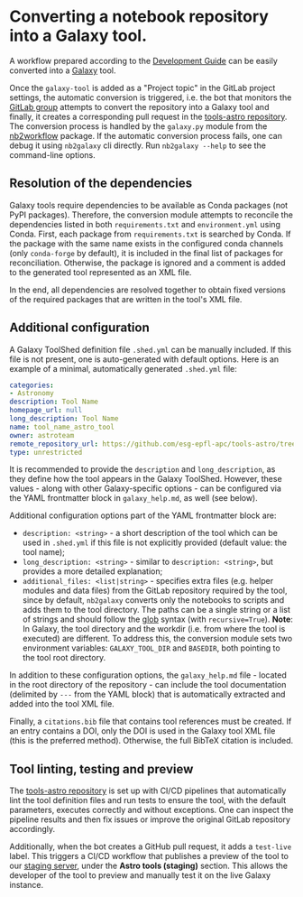 # Converting a notebook repository into a Galaxy tool.

A workflow prepared according to the [Development Guide](guide-development.md) can be easily converted into a [Galaxy](https://github.com/galaxyproject/galaxy) tool.

Once the `galaxy-tool` is added as a "Project topic" in the GitLab project settings, the automatic conversion is triggered, i.e. the bot that monitors the [GitLab group](https://gitlab.renkulab.io/astronomy/mmoda) attempts to convert the repository into a Galaxy tool and finally, it creates a corresponding pull request in the [tools-astro repository](https://github.com/esg-epfl-apc/tools-astro). The conversion process is handled by the `galaxy.py` module from the [nb2workflow](https://github.com/oda-hub/nb2workflow) package. If the automatic conversion process fails, one can debug it using `nb2galaxy` cli directly. Run `nb2galaxy --help` to see the command-line options.

## Resolution of the dependencies

Galaxy tools require dependencies to be available as Conda packages (not PyPI packages). Therefore, the conversion module attempts to reconcile the dependencies listed in both `requirements.txt` and `environment.yml` using Conda. First, each package from `requirements.txt` is searched by Conda. If the package with the same name exists in the configured conda channels (only `conda-forge` by default), it is included in the final list of packages for reconciliation. Otherwise, the package is ignored and a comment is added to the generated tool represented as an XML file.

In the end, all dependencies are resolved together to obtain fixed versions of the required packages that are written in the tool's XML file.

## Additional configuration

A Galaxy ToolShed definition file `.shed.yml` can be manually included. If this file is not present, one is auto-generated with default options.
Here is an example of a minimal, automatically generated `.shed.yml` file:

```yaml
categories:
- Astronomy
description: Tool Name
homepage_url: null
long_description: Tool Name
name: tool_name_astro_tool
owner: astroteam
remote_repository_url: https://github.com/esg-epfl-apc/tools-astro/tree/main/tools
type: unrestricted
```
It is recommended to provide the `description` and `long_description`, as they define how the tool appears in the Galaxy ToolShed. However, these values - along with other Galaxy-specific options - can be configured via the YAML frontmatter block in `galaxy_help.md`, as well (see below).

Additional configuration options part of the YAML frontmatter block are:
- `description: <string>` - a short description of the tool which can be used in `.shed.yml` if this file is not explicitly provided (default value: the tool name);
- `long_description: <string>` - similar to `description: <string>`, but provides a more detailed explanation;
- `additional_files: <list|string>` - specifies extra files (e.g. helper modules and data files) from the GitLab repository required by the tool, since by default, `nb2galaxy` converts only the notebooks to scripts and adds them to the tool directory. The paths can be a single string or a list of strings and should follow the [glob](https://docs.python.org/3/library/glob.html#glob.glob) syntax (with `recursive=True`). **Note**: In Galaxy, the tool directory and the workdir (i.e. from where the tool is executed) are different. To address this, the conversion module sets two environment variables: `GALAXY_TOOL_DIR` and `BASEDIR`, both pointing to the tool root directory.

In addition to these configuration options, the `galaxy_help.md` file - located in the root directory of the repository - can include the tool documentation (delimited by `---` from the YAML block) that is automatically extracted and added into the tool XML file.

Finally, a `citations.bib` file that contains tool references must be created. If an entry contains a DOI, only the DOI is used in the Galaxy tool XML file (this is the preferred method). Otherwise, the full BibTeX citation is included.

## Tool linting, testing and preview

The [tools-astro repository](https://github.com/esg-epfl-apc/tools-astro) is set up with CI/CD pipelines that automatically lint the tool definition files and run tests to ensure the tool, with the default parameters, executes correctly and without exceptions. One can inspect the pipeline results and then fix issues or improve the original GitLab repository accordingly.

Additionally, when the bot creates a GitHub pull request, it adds a `test-live` label. This triggers a CI/CD workflow that publishes a preview of the tool to our [staging server](https://galaxy.odahub.fr), under the **Astro tools (staging)** section. This allows the developer of the tool to preview and manually test it on the live Galaxy instance.
